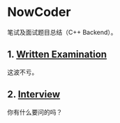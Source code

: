 # NowCoder

笔试及面试题目总结（C++ Backend）。

## 1. [Written Examination](https://github.com/paoqi1997/NowCoder/tree/master/written_examination)

这波不亏。

## 2. [Interview](https://github.com/paoqi1997/NowCoder/tree/master/interview)

你有什么要问的吗？
